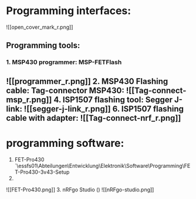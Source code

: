 # Programming interfaces:

![[open_cover_mark_r.png]]
## Programming tools:
### 1. MSP430 programmer: MSP-FETFlash

![[programmer_r.png]]
2. MSP430 Flashing cable: Tag-connector MSP430:
![[Tag-connect-msp_r.png]]
4. ISP1507 flashing tool: Segger J-link:
![[segger-j-link_r.png]]
6. ISP1507 flashing cable with adapter:
![[Tag-connect-nrf_r.png]]
---
# programming software:
1. FET-Pro430 ´\\essfs01\Abteilungen\Entwicklung\Elektronik\Software\Programming\FET-Pro430-3v43-Setup
2. 

![[FET-Pro430.png]]
3. nRFgo Studio ()
![[nRFgo-studio.png]]